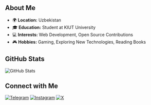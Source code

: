 <!-- About Me Section -->
## About Me

- 🌍 **Location:** Uzbekistan
- 🎓 **Education:** Student at KIUT University
- 💻 **Interests:** Web Development, Open Source Contributions
- 🎮 **Hobbies:** Gaming, Exploring New Technologies, Reading Books

<!-- GitHub Stats -->
## GitHub Stats

<!-- GitHub Stats and Top Languages Side by Side -->
<div style="display: flex; justify-content: space-between; align-items: center;">
  <!-- GitHub Stats -->
  <div style="flex: 1; padding-right: 10px;">
    <img src="https://github-readme-stats.vercel.app/api?username=Karimov-Akbar&show_icons=true&theme=transparent&title_color=FF0000&text_color=FF0000&icon_color=FFFFFF" alt="GitHub Stats">
  </div>
</div>

<!-- Contact Me Section -->
## Connect with Me

[![Telegram](https://img.shields.io/badge/Telegram-0088CC?style=for-the-badge&logo=telegram&logoColor=white)](https://t.me/iamknight_a)
[![Instagram](https://img.shields.io/badge/Instagram-833ab4?style=for-the-badge&logo=instagram&logoColor=white)](https://www.instagram.com/iamknight___a)
[![X](https://img.shields.io/badge/X-000000?style=for-the-badge&logo=x&logoColor=white)](https://x.com/morshus1)
